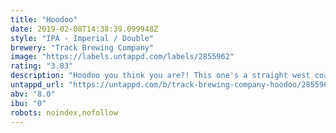 ```yaml
---
title: "Hoodoo"
date: 2019-02-08T14:38:39.099948Z
style: "IPA - Imperial / Double"
brewery: "Track Brewing Company"
image: "https://labels.untappd.com/labels/2855962"
rating: "3.83"
description: "Hoodoo you think you are?! This one's a straight west coaster, juicy orange notes with a big resinous finish. Straight up sunshine."
untappd_url: "https://untappd.com/b/track-brewing-company-hoodoo/2855962"
abv: "8.0"
ibu: "0"
robots: noindex,nofollow
---
```

